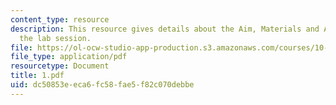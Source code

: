 ```yaml
---
content_type: resource
description: This resource gives details about the Aim, Materials and Apparatus of
  the lab session.
file: https://ol-ocw-studio-app-production.s3.amazonaws.com/courses/10-467-polymer-science-laboratory-fall-2005/dc50853eeca6fc58fae5f82c070debbe_1.pdf
file_type: application/pdf
resourcetype: Document
title: 1.pdf
uid: dc50853e-eca6-fc58-fae5-f82c070debbe
---
```

